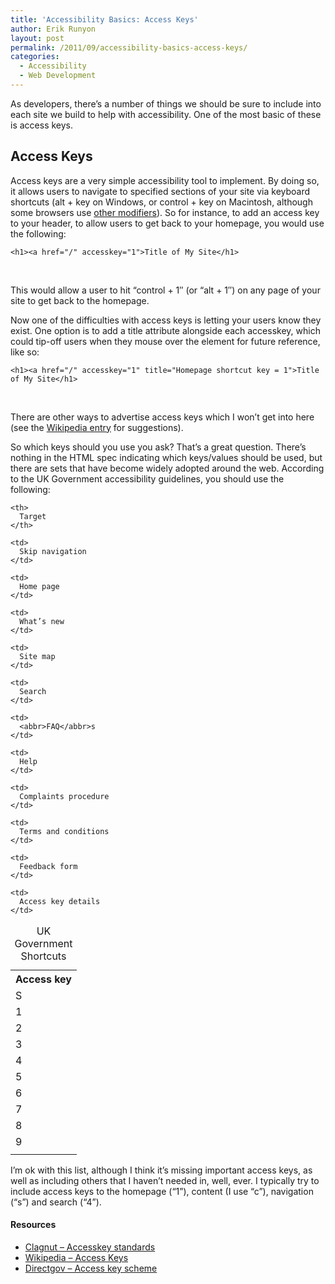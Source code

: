```yaml
---
title: 'Accessibility Basics: Access Keys'
author: Erik Runyon
layout: post
permalink: /2011/09/accessibility-basics-access-keys/
categories:
  - Accessibility
  - Web Development
---
```

As developers, there’s a number of things we should be sure to include into each site we build to help with accessibility. One of the most basic of these is access keys.<!-- more -->

## Access Keys

Access keys are a very simple accessibility tool to implement. By doing so, it allows users to navigate to specified sections of your site via keyboard shortcuts (alt + key on Windows, or control + key on Macintosh, although some browsers use [other modifiers][1]). So for instance, to add an access key to your header, to allow users to get back to your homepage, you would use the following:<!-- more -->

    <h1><a href="/" accesskey="1">Title of My Site</h1>

 

This would allow a user to hit “control + 1″ (or “alt + 1″) on any page of your site to get back to the homepage.

Now one of the difficulties with access keys is letting your users know they exist. One option is to add a title attribute alongside each accesskey, which could tip-off users when they mouse over the element for future reference, like so:

    <h1><a href="/" accesskey="1" title="Homepage shortcut key = 1">Title of My Site</h1>

 

There are other ways to advertise access keys which I won’t get into here (see the [Wikipedia entry][2] for suggestions).

So which keys should you use you ask? That’s a great question. There’s nothing in the HTML spec indicating which keys/values should be used, but there are sets that have become widely adopted around the web. According to the UK Government accessibility guidelines, you should use the following:

<div class="tablewrap">
<table>
  <caption><abbr>UK</abbr> Government Shortcuts</caption> <tr>
    <th>
      Access key
    </th>

    <th>
      Target
    </th>
  </tr>

  <tr>
    <td>
      S
    </td>

    <td>
      Skip navigation
    </td>
  </tr>

  <tr>
    <td>
      1
    </td>

    <td>
      Home page
    </td>
  </tr>

  <tr>
    <td>
      2
    </td>

    <td>
      What’s new
    </td>
  </tr>

  <tr>
    <td>
      3
    </td>

    <td>
      Site map
    </td>
  </tr>

  <tr>
    <td>
      4
    </td>

    <td>
      Search
    </td>
  </tr>

  <tr>
    <td>
      5
    </td>

    <td>
      <abbr>FAQ</abbr>s
    </td>
  </tr>

  <tr>
    <td>
      6
    </td>

    <td>
      Help
    </td>
  </tr>

  <tr>
    <td>
      7
    </td>

    <td>
      Complaints procedure
    </td>
  </tr>

  <tr>
    <td>
      8
    </td>

    <td>
      Terms and conditions
    </td>
  </tr>

  <tr>
    <td>
      9
    </td>

    <td>
      Feedback form
    </td>
  </tr>

  <tr>
    <td>
    </td>

    <td>
      Access key details
    </td>
  </tr>
</table>
</div>

I’m ok with this list, although I think it’s missing important access keys, as well as including others that I haven’t needed in, well, ever. I typically try to include access keys to the homepage (“1”), content (I use “c”), navigation (“s”) and search (“4”).

<div class="note">
  <h4>Resources</h4>

  <ul>
    <li>
      <a href="http://clagnut.com/blog/193/">Clagnut – Accesskey standards</a>
    </li>
    <li>
      <a href="http://en.wikipedia.org/wiki/Access_key">Wikipedia – Access Keys</a>
    </li>
    <li>
      <a href="http://webarchive.nationalarchives.gov.uk/20121015000000/http://www.direct.gov.uk/en/Hl1/Help/DG_020463">Directgov – Access key scheme</a>
    </li>
  </ul>
</div>

 [1]: http://webarchive.nationalarchives.gov.uk/20121015000000/http://www.direct.gov.uk/en/Hl1/Help/DG_020463
 [2]: http://en.wikipedia.org/wiki/Access_key